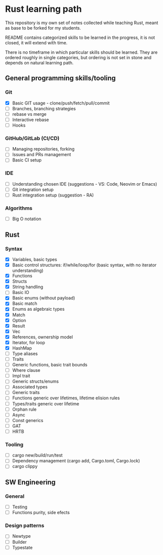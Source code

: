 # Rust learning path

This repository is my own set of notes collected while teaching Rust, meant as
base to be forked for my students.

README contains categorized skills to be learned in the progress, it is not
closed, it will extend with time.

There is no timeframe in which particular skills should be learned. They are ordered
roughly in single categories, but ordering is not set in stone and depends on
natural learning path.

## General programming skills/tooling

### Git

- [X] Basic GIT usage - clone/push/fetch/pull/commit
- [ ] Branches, branching strategies
- [ ] rebase vs merge
- [ ] Interactive rebase
- [ ] Hooks

### GitHub/GitLab (CI/CD)

- [ ] Managing repositories, forking
- [ ] Issues and PRs management
- [ ] Basic CI setup

### IDE

- [ ] Understanding chosen IDE (suggestions - VS: Code, Neovim or Emacs)
- [ ] Git integration setup
- [ ] Rust integration setup (suggestion - RA)

### Algorithms

- [ ] Big O notation

## Rust

### Syntax

- [X] Variables, basic types
- [X] Basic control structures: if/while/loop/for (basic syntax, with no
      iterator understanding)
- [X] Functions
- [X] Structs
- [X] String handling
- [ ] Basic IO
- [X] Basic enums (without payload)
- [X] Basic match
- [X] Enums as algebraic types
- [X] Match
- [X] Option
- [X] Result
- [X] Vec
- [X] References, ownership model
- [X] Iterator, for loop
- [X] HashMap
- [ ] Type aliases
- [ ] Traits
- [ ] Generic functions, basic trait bounds
- [ ] Where clause
- [ ] Impl trait
- [ ] Generic structs/enums
- [ ] Associated types
- [ ] Generic traits
- [ ] Functions generic over lifetimes, lifetime elision rules
- [ ] Types/traits generic over lifetime
- [ ] Orphan rule
- [ ] Async
- [ ] Const generics
- [ ] GAT
- [ ] HRTB

### Tooling

- [ ] cargo new/build/run/test
- [ ] Dependency management (cargo add, Cargo.toml, Cargo.lock)
- [ ] cargo clippy

## SW Engineering

### General

- [ ] Testing
- [ ] Functions purity, side efects

### Design patterns

- [ ] Newtype
- [ ] Builder
- [ ] Typestate
